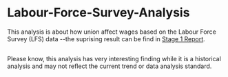 # Labour-Force-Survey-Analysis
This analysis is about how union affect wages based on the Labour Force Survey (LFS) data --the suprising result can be find in [Stage 1 Report](Research%20Analysis/Union%20Benefit%20Analysis%20with%20Labour%20Force%20Survey.docx).<br/>
##
Please know, this analysis has very interesting finding while it is a historical analysis and may not reflect the current trend or data analysis standard.
